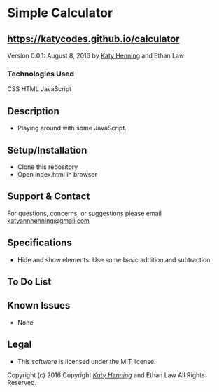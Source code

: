 # Simple Calculator
## https://katycodes.github.io/calculator
Version 0.0.1: August 8, 2016
by [Katy Henning](https://katycodes.github.io/portfolio) and Ethan Law

### Technologies Used
CSS HTML JavaScript

## Description
* Playing around with some JavaScript.

## Setup/Installation

* Clone this repository
* Open index.html in browser

## Support & Contact
For questions, concerns, or suggestions please email katyannhenning@gmail.com

## Specifications
* Hide and show elements. Use some basic addition and subtraction.

## To Do List

## Known Issues
* None

## Legal
* This software is licensed under the MIT license.


Copyright (c) 2016 Copyright _[Katy Henning](https://katycodes.github.io/portfolio)_ and Ethan Law All Rights Reserved.
